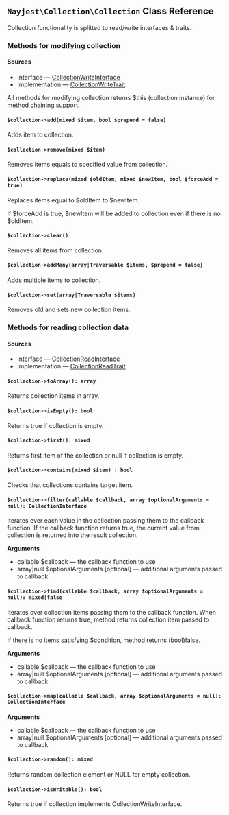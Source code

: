 `Nayjest\Collection\Collection` Class Reference
----
Collection functionality is splitted to read/write interfaces & traits.

### Methods for modifying collection

#### Sources
* Interface &mdash; [CollectionWriteInterface](https://github.com/Nayjest/Collection/blob/master/src/CollectionWriteInterface.php)
* Implementation &mdash; [CollectionWriteTrait](https://github.com/Nayjest/Collection/blob/master/src/CollectionWriteTrait.php)

All methods for modifying collection returns $this (collection instance) for [method chaining](https://en.wikipedia.org/wiki/Method_chaining) support.

#### `$collection->add(mixed $item, bool $prepend = false)`

Adds item to collection.


#### `$collection->remove(mixed $item)`

Removes items equals to specified value from collection.


#### `$collection->replace(mixed $oldItem, mixed $newItem, bool $forceAdd = true)`

Replaces items equal to $oldItem to $newItem.


If $forceAdd is true, $newItem will be added to collection even if there is no $oldItem.


#### `$collection->clear()`

Removes all items from collection.

#### `$collection->addMany(array|Traversable $items, $prepend = false)`

Adds multiple items to collection.

#### `$collection->set(array|Traversable $items)`

Removes old and sets new collection items.


### Methods for reading collection data

#### Sources
* Interface &mdash; [CollectionReadInterface](https://github.com/Nayjest/Collection/blob/master/src/CollectionReadInterface.php)
* Implementation &mdash; [CollectionReadTrait](https://github.com/Nayjest/Collection/blob/master/src/CollectionReadTrait.php)

#### `$collection->toArray(): array`

Returns collection items in array.

#### `$collection->isEmpty(): bool`

Returns true if collection is empty.


#### `$collection->first(): mixed`

Returns first item of the collection or null if collection is empty.


#### `$collection->contains(mixed $item) : bool`

Checks that collections contains target item.


#### `$collection->filter(callable $callback, array $optionalArguments = null): CollectionInterface`

Iterates over each value in the collection passing them to the callback function.
If the callback function returns true, the current value from collection is returned into the result collection.

**Arguments**

* callable   $callback &mdash; the callback function to use
* array|null $optionalArguments [optional] &mdash; additional arguments passed to callback


#### `$collection->find(callable $callback, array $optionalArguments = null): mixed|false`

Iterates over collection items passing them to the callback function. When callback function returns true, method returns collection item passed to callback.

If there is no items satisfying $condition, method returns (bool)false.

**Arguments**

* callable   $callback &mdash; the callback function to use
* array|null $optionalArguments [optional] &mdash; additional arguments passed to callback


#### `$collection->map(callable $callback, array $optionalArguments = null): CollectionInterface`

**Arguments**

* callable   $callback &mdash; the callback function to use
* array|null $optionalArguments [optional] &mdash; additional arguments passed to callback

#### `$collection->random(): mixed`

Returns random collection element or NULL for empty collection.


#### `$collection->isWritable(): bool`

Returns true if collection implements CollectionWriteInterface.



